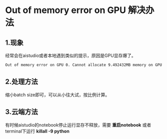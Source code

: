 # Out of memory error on GPU  解决办法

## 1.现象

经常会在aistudio或者本地遇到类似的提示，原因是GPU显存爆了。

```bash
Out of memory error on GPU 0. Cannot allocate 9.492432MB memory on GPU 0, 4.000000GB memory has been allocated and available memory is only 0.000000B.
```

## 2.处理方法

缩小batch size即可，可以从小往大试，按比例计算。

## 3.云端方法

有时候aistudio的notebook停止运行显存不释放，需要 **重启notebook** 或者terminal下运行 **killall -9 python** 